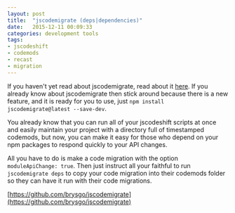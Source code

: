 ```yaml
---
layout: post
title:  "jscodemigrate (deps|dependencies)"
date:   2015-12-11 00:09:33
categories: development tools
tags:
- jscodeshift
- codemods
- recast
- migration
---
```

If you haven't yet read about jscodemigrate, read about it [here](/development/tools/2015/12/05/jscodemigrate.html).
If you already know about jscodemigrate then stick around because there is a new
feature, and it is ready for you to use, just `npm install jscodemigrate@latest --save-dev`.

You already know that you can run all of your jscodeshift scripts at once and
easily maintain your project with a directory full of timestamped codemods, but
now, you can make it easy for those who depend on your npm packages to respond
quickly to your API changes.

All you have to do is make a code migration with the option `moduleApiChange: true`.
Then just instruct all your faithful to run `jscodemigrate deps` to copy your
code migration into their codemods folder so they can have it run with their code migrations.

[https://github.com/brysgo/jscodemigrate](https://github.com/brysgo/jscodemigrate)